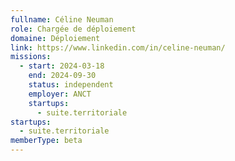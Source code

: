 ```yaml
---
fullname: Céline Neuman
role: Chargée de déploiement
domaine: Déploiement
link: https://www.linkedin.com/in/celine-neuman/
missions:
  - start: 2024-03-18
    end: 2024-09-30
    status: independent
    employer: ANCT
    startups:
      - suite.territoriale
startups:
  - suite.territoriale
memberType: beta
---
```

